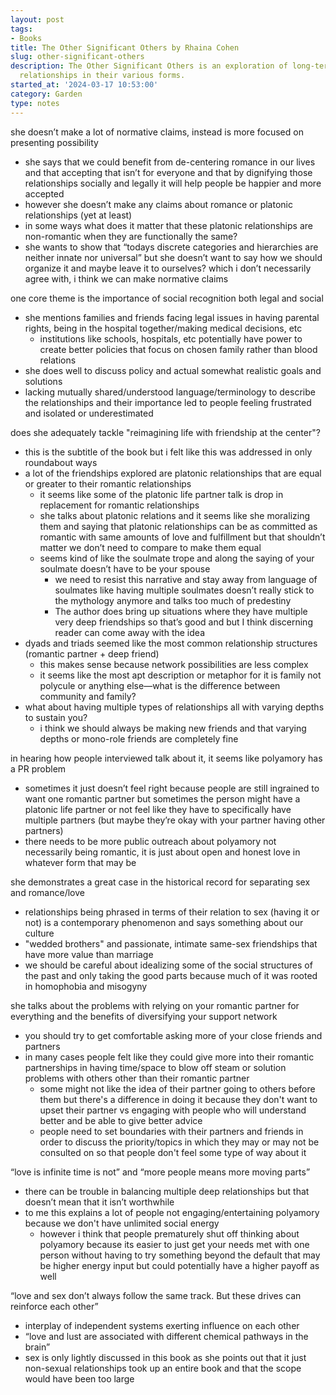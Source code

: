 ```yaml
---
layout: post
tags:
- Books
title: The Other Significant Others by Rhaina Cohen
slug: other-significant-others
description: The Other Significant Others is an exploration of long-term platonic
  relationships in their various forms.
started_at: '2024-03-17 10:53:00'
category: Garden
type: notes
---
```


she doesn’t make a lot of normative claims, instead is more focused on presenting possibility
* she says that we could benefit from de-centering romance in our lives and that accepting that isn’t for everyone and that by dignifying those relationships socially and legally it will help people be happier and more accepted 
* however she doesn’t make any claims about romance or platonic relationships (yet at least)
* in some ways what does it matter that these platonic relationships are non-romantic when they are functionally the same? 
* she wants to show that “todays discrete categories and hierarchies are neither innate nor universal” but she doesn’t want to say how we should organize it and maybe leave it to ourselves? which i don’t necessarily agree with, i think we can make normative claims 

one core theme is the importance of social recognition both legal and social
* she mentions families and friends facing legal issues in having parental rights, being in the hospital together/making medical decisions, etc
    * institutions like schools, hospitals, etc potentially have power to create better policies that focus on chosen family rather than blood relations
* she does well to discuss policy and actual somewhat realistic goals and solutions
* lacking mutually shared/understood language/terminology to describe the relationships and their importance led to people feeling frustrated and isolated or underestimated

does she adequately tackle "reimagining life with friendship at the center"?
* this is the subtitle of the book but i felt like this was addressed in only roundabout ways
* a lot of the friendships explored are platonic relationships that are equal or greater to their romantic relationships
    * it seems like some of the platonic life partner talk is drop in replacement for romantic relationships 
    * she talks about platonic relations and it seems like she moralizing them and saying that platonic relationships can be as committed as romantic with same amounts of love and fulfillment but that shouldn’t matter we don’t need to compare to make them equal 
    * seems kind of like the soulmate trope and along the saying of your soulmate doesn’t have to be your spouse 
        * we need to resist this narrative and stay away from language of soulmates like having multiple soulmates doesn’t really stick to the mythology anymore and talks too much of predestiny
        * The author does bring up situations where they have multiple very deep friendships so that’s good and but I think discerning reader can come away with the idea
* dyads and triads seemed like the most common relationship structures (romantic partner + deep friend)
    * this makes sense because network possibilities are less complex
    * it seems like the most apt description or metaphor for it is family not polycule or anything else—what is the difference between community and family?
* what about having multiple types of relationships all with varying depths to sustain you?
    * i think we should always be making new friends and that varying depths or mono-role friends are completely fine

in hearing how people interviewed talk about it, it seems like polyamory has a PR problem
* sometimes it just doesn’t feel right because people are still ingrained to want one romantic partner but sometimes the person might have a platonic life partner or not feel like they have to specifically have multiple partners (but maybe they’re okay with your partner having other partners)
* there needs to be more public outreach about polyamory not necessarily being romantic, it is just about open and honest love in whatever form that may be

she demonstrates a great case in the historical record for separating sex and romance/love
* relationships being phrased in terms of their relation to sex (having it or not) is a contemporary phenomenon and says something about our culture
* "wedded brothers" and passionate, intimate same-sex friendships that have more value than marriage
* we should be careful about idealizing some of the social structures of the past and only taking the good parts because much of it was rooted in homophobia and misogyny

she talks about the problems with relying on your romantic partner for everything and the benefits of diversifying your support network
* you should try to get comfortable asking more of your close friends and partners 
* in many cases people felt like they could give more into their romantic partnerships in having time/space to blow off steam or solution problems with others other than their romantic partner
    * some might not like the idea of their partner going to others before them but there's a difference in doing it because they don't want to upset their partner vs engaging with people who will understand better and be able to give better advice
    * people need to set boundaries with their partners and friends in order to discuss the priority/topics in which they may or may not be consulted on so that people don't feel some type of way about it

“love is infinite time is not” and “more people means more moving parts”
* there can be trouble in balancing multiple deep relationships but that doesn’t mean that it isn’t worthwhile 
* to me this explains a lot of people not engaging/entertaining polyamory because we don't have unlimited social energy
    * however i think that people prematurely shut off thinking about polyamory because its easier to just get your needs met with one person without having to try something beyond the default that may be higher energy input but could potentially have a higher payoff as well

“love and sex don’t always follow the same track. But these drives can reinforce each other”
* interplay of independent systems exerting influence on each other 
* “love and lust are associated with different chemical pathways in the brain”
* sex is only lightly discussed in this book as she points out that it just non-sexual relationships took up an entire book and that the scope would have been too large